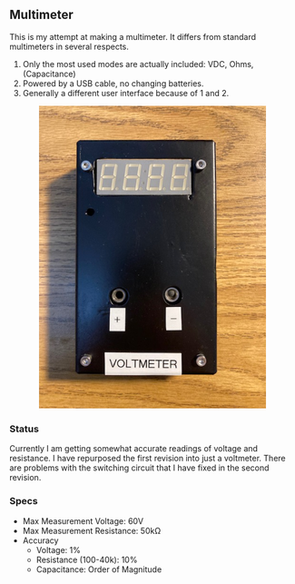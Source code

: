 <h2>Multimeter</h2>
<p>
This is my attempt at making a multimeter. It differs from standard multimeters in several
respects. 
</p>
<ol>
<li>Only the most used modes are actually included: VDC, Ohms, (Capacitance)</li>
<li>Powered by a USB cable, no changing batteries.</li> 
<li>Generally a different user interface because of 1 and 2.</li>
</ol>
<p align="center">
<img src=./pictures/rev1_picture.JPG width=400></img>
</p>
<h3>Status</h3>
<p>
Currently I am getting somewhat accurate readings of voltage and resistance. 
I have repurposed the first revision into just a voltmeter. There are problems
with the switching circuit that I have fixed in the second revision. 
</p>
<h3>Specs</h3>
<ul>
<li>Max Measurement Voltage: 60V</li>
<li>Max Measurement Resistance: 50kΩ</li>
<li>
Accuracy
<ul>
<li> Voltage: 1% </li> 
<li> Resistance (100-40k): 10% </li>
<li> Capacitance: Order of Magnitude </li>
</ul>
</ul>
